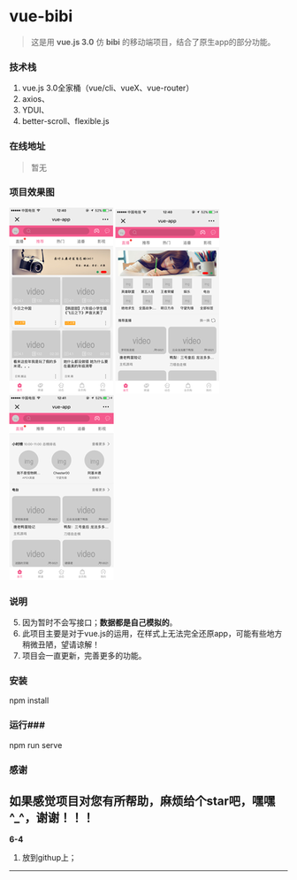 # vue-bibi #

> 这是用 **vue.js 3.0** 仿 **bibi** 的移动端项目，结合了原生app的部分功能。

### 技术栈 ###
 1. vue.js 3.0全家桶（vue/cli、vueX、vue-router）
 2. axios、
 3. YDUI、
 4. better-scroll、flexible.js

### 在线地址 ###
> 暂无

### 项目效果图 ###
![加载错误，请在src/assets/image中查看](./src/assets/image/展示-1.png)  ![加载错误，请在src/assets/image中查看](./src/assets/image/展示-2.png)
![加载错误，请在src/assets/image中查看](./src/assets/image/展示-3.png)
### 说明 ###
 5. 因为暂时不会写接口；**数据都是自己模拟的**。
 6. 此项目主要是对于vue.js的运用，在样式上无法完全还原app，可能有些地方稍微丑陋，望请谅解！
 7. 项目会一直更新，完善更多的功能。
### 安装 ###
npm install
### 运行###
npm run serve

### 感谢 ###
如果感觉项目对您有所帮助，麻烦给个star吧，嘿嘿^_^，谢谢！！！
----------
**6-4**

 1. 放到githup上；
----------

